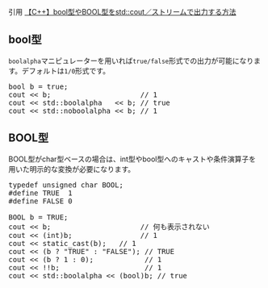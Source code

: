 引用 [【C++】bool型やBOOL型をstd::cout／ストリームで出力する方法](https://marycore.jp/prog/cpp/print-bool/) <br/>

## bool型

`boolalpha`マニピュレーターを用いれば`true/false`形式での出力が可能になります。デフォルトは`1/0`形式です。<br/>

<pre>
bool b = true;
cout << b;                     // 1
cout << std::boolalpha   << b; // true
cout << std::noboolalpha << b; // 1
</pre>

## BOOL型

BOOL型がchar型ベースの場合は、int型やbool型へのキャストや条件演算子を用いた明示的な変換が必要になります。<br/>

<pre>
typedef unsigned char BOOL;
#define TRUE  1
#define FALSE 0

BOOL b = TRUE;
cout << b;                     // 何も表示されない
cout << (int)b;                // 1
cout << static_cast<int>(b);   // 1
cout << (b ? "TRUE" : "FALSE"); // TRUE
cout << (b ? 1 : 0);            // 1
cout << !!b;                    // 1
cout << std::boolalpha << (bool)b; // true
</pre>
